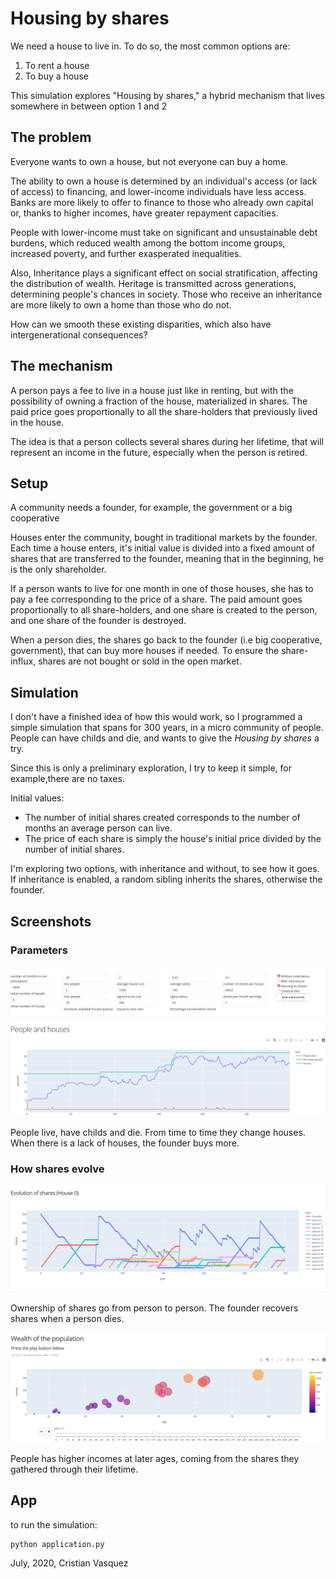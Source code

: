 # Housing by shares

We need a house to live in. To do so, the most common options are:

1. To rent a house
2. To buy a house

This simulation explores "Housing by shares," a hybrid mechanism that lives somewhere in between option 1 and 2

## The problem

Everyone wants to own a house, but not everyone can buy a home.

The ability to own a house is determined by an individual's access (or lack of access) to financing, and lower-income individuals have less access. 
Banks are more likely to offer to finance to those who already own capital or, thanks to higher incomes, have greater repayment capacities.

People with lower-income must take on significant and unsustainable debt burdens, which reduced wealth among the bottom income groups, increased poverty, and further exasperated inequalities.

Also, Inheritance plays a significant effect on social stratification, affecting the distribution of wealth. Heritage is transmitted across generations, determining people's chances in society.  Those who receive an inheritance are more likely to own a home than those who do not.

How can we smooth these existing disparities, which also have intergenerational consequences?

## The mechanism

A person pays a fee to live in a house just like in renting, but with the possibility of owning a fraction of the house, materialized in shares. The paid price goes proportionally to all the share-holders that previously lived in the house.

The idea is that a person collects several shares during her lifetime, that will represent an income in the future, especially when the person is retired.

## Setup

A community needs a founder, for example, the government or a big cooperative

Houses enter the community, bought in traditional markets by the founder.  Each time a house enters, it's initial value is divided into a fixed amount of shares that are transferred to the founder, meaning that in the beginning, he is the only shareholder.

If a person wants to live for one month in one of those houses, she has to pay a fee corresponding to the price of a share. The paid amount goes proportionally to all share-holders, and one share is created to the person, and one share of the founder is destroyed.

When a person dies, the shares go back to the founder (i.e big cooperative, government), that can buy more houses if needed. To ensure the share-influx, shares are not bought or sold in the open market.

## Simulation

I don't have a finished idea of how this would work, so I programmed a simple simulation that spans for 300 years, in a micro community of people.
People can have childs and die, and wants to give the *Housing by shares* a try.

Since this is only a preliminary exploration, I try to keep it simple, for example,there are no taxes.

Initial values:

- The number of initial shares created corresponds to the number of months an average person can live. 
- The price of each share is simply the house's initial price divided by the number of initial shares.

I'm exploring two options, with inheritance and without, to see how it goes. If inheritance is enabled, a random sibling inherits the shares, otherwise the founder.


## Screenshots

### Parameters 

![parameters](images/image_01.png)

People live, have childs and die. From time to time they change houses. When there is a lack of houses, the founder buys more.

### How shares evolve

![evolution of shares](images/image_02.png)

Ownership of shares go from person to person. The founder recovers shares when a person dies.

![wealth of the population](images/image_03.png)

People has higher incomes at later ages, coming from the shares they gathered through their lifetime.

## App

to run the simulation:

```
python application.py
```

July, 2020, Cristian Vasquez
